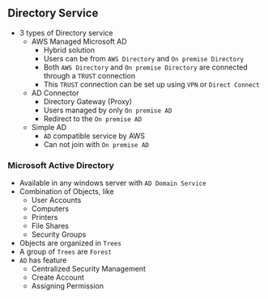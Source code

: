 ## Directory Service

- 3 types of Directory service
  - AWS Managed Microsoft AD
    - Hybrid solution
    - Users can be from `AWS Directory` and `On premise Directory`
    - Both `AWS Directory` and `On premise Directory` are connected through a `TRUST` connection
    - This `TRUST` connection can be set up using `VPN` or `Direct Connect`
  - AD Connector
    - Directory Gateway (Proxy)
    - Users managed by only `On premise AD`
    - Redirect to the `On premise AD`
  - Simple AD
    - `AD` compatible service by AWS
    - Can not join with `On premise AD`

### Microsoft Active Directory

- Available in any windows server with `AD Domain Service`
- Combination of Objects, like
  - User Accounts
  - Computers
  - Printers
  - File Shares
  - Security Groups
- Objects are organized in `Trees`
- A group of `Trees` are `Forest`
- `AD` has feature
  - Centralized Security Management
  - Create Account
  - Assigning Permission
